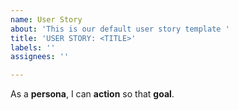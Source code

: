 ```yaml
---
name: User Story
about: 'This is our default user story template '
title: 'USER STORY: <TITLE>'
labels: ''
assignees: ''

---
```


As a **persona**, I can **action** so that **goal**.
